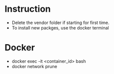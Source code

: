# Instruction

* Delete the vendor folder if starting for first time.
* To install new packges, use the docker terminal

# Docker

* docker exec -it <container_id> bash
* docker network prune
